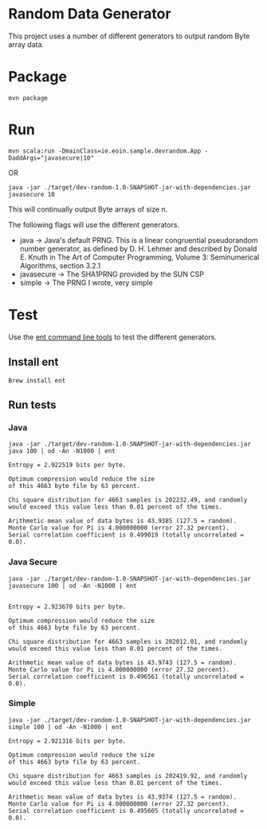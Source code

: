 # Random Data Generator
This project uses a number of different generators to output random Byte array data.


# Package
```
mvn package
```

# Run
```
mvn scala:run -DmainClass=ie.eoin.sample.devrandom.App -DaddArgs="javasecure|10"
```
OR
```
java -jar ./target/dev-random-1.0-SNAPSHOT-jar-with-dependencies.jar javasecure 10
```

This will continually output Byte arrays of size n.

The following flags will use the different generators.

* java -> Java's default PRNG. This is a linear congruential pseudorandom number generator, as defined by D. H. Lehmer and described by Donald E. Knuth in The Art of Computer Programming, Volume 3: Seminumerical Algorithms, section 3.2.1
* javasecure -> The SHA1PRNG provided by the SUN CSP
* simple -> The PRNG I wrote, very simple


# Test
Use the [ent command line tools](http://www.fourmilab.ch/random/) to test the different generators.

## Install ent
```
Brew install ent
```

## Run tests

### Java
```
java -jar ./target/dev-random-1.0-SNAPSHOT-jar-with-dependencies.jar java 100 | od -An -N1000 | ent
```
```
Entropy = 2.922519 bits per byte.

Optimum compression would reduce the size
of this 4663 byte file by 63 percent.

Chi square distribution for 4663 samples is 202232.49, and randomly
would exceed this value less than 0.01 percent of the times.

Arithmetic mean value of data bytes is 43.9385 (127.5 = random).
Monte Carlo value for Pi is 4.000000000 (error 27.32 percent).
Serial correlation coefficient is 0.499019 (totally uncorrelated = 0.0).
```

### Java Secure
```
java -jar ./target/dev-random-1.0-SNAPSHOT-jar-with-dependencies.jar javasecure 100 | od -An -N1000 | ent 
```
```

Entropy = 2.923670 bits per byte.

Optimum compression would reduce the size
of this 4663 byte file by 63 percent.

Chi square distribution for 4663 samples is 202012.01, and randomly
would exceed this value less than 0.01 percent of the times.

Arithmetic mean value of data bytes is 43.9743 (127.5 = random).
Monte Carlo value for Pi is 4.000000000 (error 27.32 percent).
Serial correlation coefficient is 0.496561 (totally uncorrelated = 0.0).
```

### Simple
```
java -jar ./target/dev-random-1.0-SNAPSHOT-jar-with-dependencies.jar simple 100 | od -An -N1000 | ent
```
```
Entropy = 2.921316 bits per byte.

Optimum compression would reduce the size
of this 4663 byte file by 63 percent.

Chi square distribution for 4663 samples is 202419.92, and randomly
would exceed this value less than 0.01 percent of the times.

Arithmetic mean value of data bytes is 43.9374 (127.5 = random).
Monte Carlo value for Pi is 4.000000000 (error 27.32 percent).
Serial correlation coefficient is 0.495605 (totally uncorrelated = 0.0).
```
